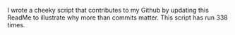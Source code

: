 I wrote a cheeky script that contributes to my Github by updating this ReadMe to illustrate why more than commits matter. This script has run 338 times.